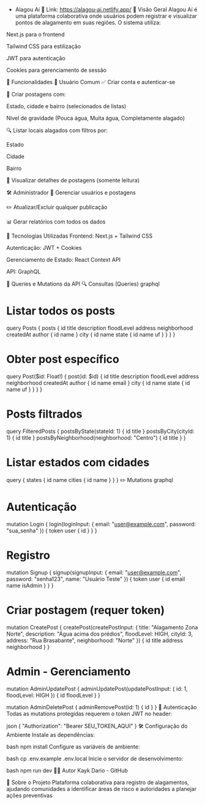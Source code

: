 - Alagou Aí 🚨
Link: https://alagou-ai.netlify.app/
📌 Visão Geral
Alagou Aí é uma plataforma colaborativa onde usuários podem registrar e visualizar pontos de alagamento em suas regiões. O sistema utiliza:

Next.js para o frontend

Tailwind CSS para estilização

JWT para autenticação

Cookies para gerenciamento de sessão

🚀 Funcionalidades
👤 Usuário Comum
✅ Criar conta e autenticar-se

📝 Criar postagens com:

Estado, cidade e bairro (selecionados de listas)

Nível de gravidade (Pouca água, Muita água, Completamente alagado)

🔍 Listar locais alagados com filtros por:

Estado

Cidade

Bairro

👀 Visualizar detalhes de postagens (somente leitura)

🛠️ Administrador
👥 Gerenciar usuários e postagens

✏️ Atualizar/Excluir qualquer publicação

📊 Gerar relatórios com todos os dados

🔧 Tecnologias Utilizadas
Frontend: Next.js + Tailwind CSS

Autenticação: JWT + Cookies

Gerenciamento de Estado: React Context API

API: GraphQL

📡 Queries e Mutations da API
🔍 Consultas (Queries)
graphql
# Listar todos os posts
query Posts {
  posts {
    id
    title
    description
    floodLevel
    address
    neighborhood
    createdAt
    author { id name }
    city { id name state { id name uf } }
  }
}

# Obter post específico
query Post($id: Float!) {
  post(id: $id) {
    id
    title
    description
    floodLevel
    address
    neighborhood
    createdAt
    author { id name email }
    city { id name state { id name uf } }
  }
}

# Posts filtrados
query FilteredPosts {
  postsByState(stateId: 1) { id title }
  postsByCity(cityId: 1) { id title }
  postsByNeighborhood(neighborhood: "Centro") { id title }
}

# Listar estados com cidades
query {
  states {
    id
    name
    cities { id name }
  }
}
✏️ Mutations
graphql
# Autenticação
mutation Login {
  login(loginInput: { email: "user@example.com", password: "sua_senha" }) {
    token
    user { id }
  }
}

# Registro
mutation Signup {
  signup(signupInput: {
    email: "user@example.com",
    password: "senha123",
    name: "Usuário Teste"
  }) {
    token
    user { id email name isAdmin }
  }
}

# Criar postagem (requer token)
mutation CreatePost {
  createPost(createPostInput: {
    title: "Alagamento Zona Norte",
    description: "Água acima dos prédios",
    floodLevel: HIGH,
    cityId: 3,
    address: "Rua Brasabante",
    neighborhood: "Norte"
  }) {
    id title address neighborhood
  }
}

# Admin - Gerenciamento
mutation AdminUpdatePost {
  adminUpdatePost(updatePostInput: { id: 1, floodLevel: HIGH }) {
    id floodLevel
  }
}

mutation AdminDeletePost {
  adminRemovePost(id: 1) { id }
}
🔐 Autenticação
Todas as mutations protegidas requerem o token JWT no header:

json
{
  "Authorization": "Bearer SEU_TOKEN_AQUI"
}
🛠️ Configuração do Ambiente
Instale as dependências:

bash
npm install
Configure as variáveis de ambiente:

bash
cp .env.example .env.local
Inicie o servidor de desenvolvimento:

bash
npm run dev
🧑‍💻 Autor
Kayk Dario - GitHub

🌊 Sobre o Projeto
Plataforma colaborativa para registro de alagamentos, ajudando comunidades a identificar áreas de risco e autoridades a planejar ações preventivas